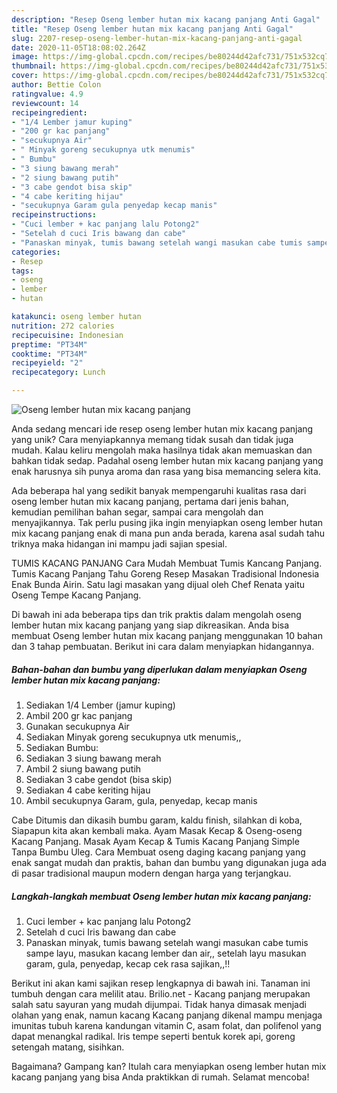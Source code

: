 ```yaml
---
description: "Resep Oseng lember hutan mix kacang panjang Anti Gagal"
title: "Resep Oseng lember hutan mix kacang panjang Anti Gagal"
slug: 2207-resep-oseng-lember-hutan-mix-kacang-panjang-anti-gagal
date: 2020-11-05T18:08:02.264Z
image: https://img-global.cpcdn.com/recipes/be80244d42afc731/751x532cq70/oseng-lember-hutan-mix-kacang-panjang-foto-resep-utama.jpg
thumbnail: https://img-global.cpcdn.com/recipes/be80244d42afc731/751x532cq70/oseng-lember-hutan-mix-kacang-panjang-foto-resep-utama.jpg
cover: https://img-global.cpcdn.com/recipes/be80244d42afc731/751x532cq70/oseng-lember-hutan-mix-kacang-panjang-foto-resep-utama.jpg
author: Bettie Colon
ratingvalue: 4.9
reviewcount: 14
recipeingredient:
- "1/4 Lember jamur kuping"
- "200 gr kac panjang"
- "secukupnya Air"
- " Minyak goreng secukupnya utk menumis"
- " Bumbu"
- "3 siung bawang merah"
- "2 siung bawang putih"
- "3 cabe gendot bisa skip"
- "4 cabe keriting hijau"
- "secukupnya Garam gula penyedap kecap manis"
recipeinstructions:
- "Cuci lember + kac panjang lalu Potong2"
- "Setelah d cuci Iris bawang dan cabe"
- "Panaskan minyak, tumis bawang setelah wangi masukan cabe tumis sampe layu, masukan kacang lember dan air,, setelah layu masukan garam, gula, penyedap, kecap cek rasa sajikan,,!!"
categories:
- Resep
tags:
- oseng
- lember
- hutan

katakunci: oseng lember hutan 
nutrition: 272 calories
recipecuisine: Indonesian
preptime: "PT34M"
cooktime: "PT34M"
recipeyield: "2"
recipecategory: Lunch

---
```



![Oseng lember hutan mix kacang panjang](https://img-global.cpcdn.com/recipes/be80244d42afc731/751x532cq70/oseng-lember-hutan-mix-kacang-panjang-foto-resep-utama.jpg)

Anda sedang mencari ide resep oseng lember hutan mix kacang panjang yang unik? Cara menyiapkannya memang tidak susah dan tidak juga mudah. Kalau keliru mengolah maka hasilnya tidak akan memuaskan dan bahkan tidak sedap. Padahal oseng lember hutan mix kacang panjang yang enak harusnya sih punya aroma dan rasa yang bisa memancing selera kita.

Ada beberapa hal yang sedikit banyak mempengaruhi kualitas rasa dari oseng lember hutan mix kacang panjang, pertama dari jenis bahan, kemudian pemilihan bahan segar, sampai cara mengolah dan menyajikannya. Tak perlu pusing jika ingin menyiapkan oseng lember hutan mix kacang panjang enak di mana pun anda berada, karena asal sudah tahu triknya maka hidangan ini mampu jadi sajian spesial.

TUMIS KACANG PANJANG Cara Mudah Membuat Tumis Kancang Panjang. Tumis Kacang Panjang Tahu Goreng Resep Masakan Tradisional Indonesia Enak Bunda Airin. Satu lagi masakan yang dijual oleh Chef Renata yaitu Oseng Tempe Kacang Panjang.


Di bawah ini ada beberapa tips dan trik praktis dalam mengolah oseng lember hutan mix kacang panjang yang siap dikreasikan. Anda bisa membuat Oseng lember hutan mix kacang panjang menggunakan 10 bahan dan 3 tahap pembuatan. Berikut ini cara dalam menyiapkan hidangannya.

<!--inarticleads1-->

##### Bahan-bahan dan bumbu yang diperlukan dalam menyiapkan Oseng lember hutan mix kacang panjang:

1. Sediakan 1/4 Lember (jamur kuping)
1. Ambil 200 gr kac panjang
1. Gunakan secukupnya Air
1. Sediakan  Minyak goreng secukupnya utk menumis,,
1. Sediakan  Bumbu:
1. Sediakan 3 siung bawang merah
1. Ambil 2 siung bawang putih
1. Sediakan 3 cabe gendot (bisa skip)
1. Sediakan 4 cabe keriting hijau
1. Ambil secukupnya Garam, gula, penyedap, kecap manis


Cabe Ditumis dan dikasih bumbu garam, kaldu finish, silahkan di koba, Siapapun kita akan kembali maka. Ayam Masak Kecap &amp; Oseng-oseng Kacang Panjang. Masak Ayam Kecap &amp; Tumis Kacang Panjang Simple Tanpa Bumbu Uleg. Cara Membuat oseng daging kacang panjang yang enak sangat mudah dan praktis, bahan dan bumbu yang digunakan juga ada di pasar tradisional maupun modern dengan harga yang terjangkau. 

<!--inarticleads2-->

##### Langkah-langkah membuat Oseng lember hutan mix kacang panjang:

1. Cuci lember + kac panjang lalu Potong2
1. Setelah d cuci Iris bawang dan cabe
1. Panaskan minyak, tumis bawang setelah wangi masukan cabe tumis sampe layu, masukan kacang lember dan air,, setelah layu masukan garam, gula, penyedap, kecap cek rasa sajikan,,!!


Berikut ini akan kami sajikan resep lengkapnya di bawah ini. Tanaman ini tumbuh dengan cara melilit atau. Brilio.net - Kacang panjang merupakan salah satu sayuran yang mudah dijumpai. Tidak hanya dimasak menjadi olahan yang enak, namun kacang Kacang panjang dikenal mampu menjaga imunitas tubuh karena kandungan vitamin C, asam folat, dan polifenol yang dapat menangkal radikal. Iris tempe seperti bentuk korek api, goreng setengah matang, sisihkan. 

Bagaimana? Gampang kan? Itulah cara menyiapkan oseng lember hutan mix kacang panjang yang bisa Anda praktikkan di rumah. Selamat mencoba!
